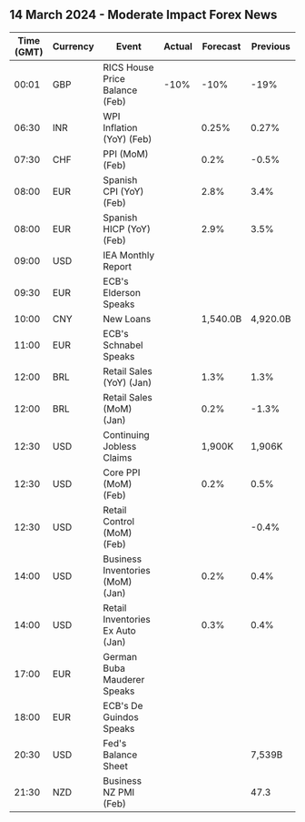 ## 14 March 2024 - Moderate Impact Forex News

| Time (GMT) | Currency | Event | Actual | Forecast | Previous |
|------|----------|-------|--------|----------|----------|
| 00:01 | GBP | RICS House Price Balance (Feb) | -10% | -10% | -19% |
| 06:30 | INR | WPI Inflation (YoY) (Feb) |  | 0.25% | 0.27% |
| 07:30 | CHF | PPI (MoM) (Feb) |  | 0.2% | -0.5% |
| 08:00 | EUR | Spanish CPI (YoY) (Feb) |  | 2.8% | 3.4% |
| 08:00 | EUR | Spanish HICP (YoY) (Feb) |  | 2.9% | 3.5% |
| 09:00 | USD | IEA Monthly Report |  |  |  |
| 09:30 | EUR | ECB's Elderson Speaks |  |  |  |
| 10:00 | CNY | New Loans |  | 1,540.0B | 4,920.0B |
| 11:00 | EUR | ECB's Schnabel Speaks |  |  |  |
| 12:00 | BRL | Retail Sales (YoY) (Jan) |  | 1.3% | 1.3% |
| 12:00 | BRL | Retail Sales (MoM) (Jan) |  | 0.2% | -1.3% |
| 12:30 | USD | Continuing Jobless Claims |  | 1,900K | 1,906K |
| 12:30 | USD | Core PPI (MoM) (Feb) |  | 0.2% | 0.5% |
| 12:30 | USD | Retail Control (MoM) (Feb) |  |  | -0.4% |
| 14:00 | USD | Business Inventories (MoM) (Jan) |  | 0.2% | 0.4% |
| 14:00 | USD | Retail Inventories Ex Auto (Jan) |  | 0.3% | 0.4% |
| 17:00 | EUR | German Buba Mauderer Speaks |  |  |  |
| 18:00 | EUR | ECB's De Guindos Speaks |  |  |  |
| 20:30 | USD | Fed's Balance Sheet |  |  | 7,539B |
| 21:30 | NZD | Business NZ PMI (Feb) |  |  | 47.3 |
